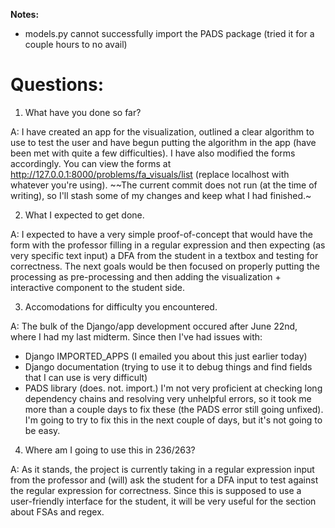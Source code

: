 **Notes:**

* models.py cannot successfully import the PADS package (tried it for a couple hours to no avail)

# Questions:

1. What have you done so far?

A: I have created an app for the visualization, outlined a clear algorithm to use to test the user and have begun putting the algorithm in the app (have been met with quite a few difficulties). I have also modified the forms accordingly. You can view the forms at http://127.0.0.1:8000/problems/fa_visuals/list (replace localhost with whatever you're using).
~~The current commit does not run (at the time of writing), so I'll stash some of my changes and keep what I had finished.~

2. What I expected to get done.

A: I expected to have a very simple proof-of-concept that would have the form with the professor filling in a regular expression and then expecting (as very specific text input) a DFA from the student in a textbox and testing for correctness. The next goals would be then focused on properly putting the processing as pre-processing and then adding the visualization + interactive component to the student side.

3. Accomodations for difficulty you encountered.

A: The bulk of the Django/app development occured after June 22nd, where I had my last midterm. Since then I've had issues with:
- Django IMPORTED_APPS (I emailed you about this just earlier today)
- Django documentation (trying to use it to debug things and find fields that I can use is very difficult)
- PADS library (does. not. import.)
I'm not very proficient at checking long dependency chains and resolving very unhelpful errors, so it took me more than a couple days to fix these (the PADS error still going unfixed). I'm going to try to fix this in the next couple of days, but it's not going to be easy.

4. Where am I going to use this in 236/263?

A: As it stands, the project is currently taking in a regular expression input from the professor and (will) ask the student for a DFA input to test against the regular expression for correctness. Since this is supposed to use a user-friendly interface for the student, it will be very useful for the section about FSAs and regex.

